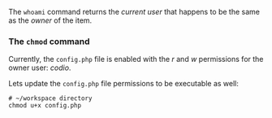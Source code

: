 The `whoami` command returns the _current user_ that happens to be the same as the _owner_ of the item.

### The `chmod` command

Currently, the `config.php` file is enabled with the _r_ and _w_ permissions for the owner user: _codio_. 

Lets update the `config.php` file permissions to be executable as well:

```
# ~/workspace directory
chmod u+x config.php
```